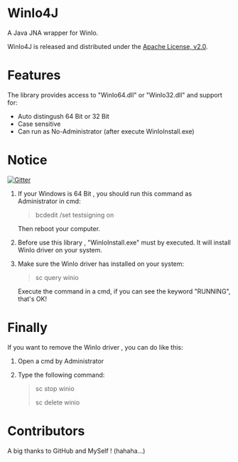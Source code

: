 # WinIo4J
A Java JNA wrapper for WinIo.

WinIo4J is released and distributed under the [Apache License, v2.0](http://www.apache.org/licenses/LICENSE-2.0).

# Features

The library provides access to "WinIo64.dll" or "WinIo32.dll" and support for:

- Auto distingush 64 Bit or 32 Bit
- Case sensitive
- Can run as No-Administrator (after execute WinIoInstall.exe)

# Notice

[![Gitter](https://badges.gitter.im/supermoonie/winio4J.svg)](https://gitter.im/supermoonie/winio4J?utm_source=badge&utm_medium=badge&utm_campaign=pr-badge)

1. If your Windows is 64 Bit , you should run this command as Administrator in cmd:

   > bcdedit /set testsigning on 

   Then reboot your computer.

2. Before use this library , "WinIoInstall.exe" must by executed. It will install WinIo driver on your system.

3. Make sure the WinIo driver has installed on your system:

   > sc query winio

   Execute the command in a cmd, if you can see the keyword "RUNNING", that's OK!

# Finally

If you want to remove the WinIo driver , you can do like this:

1. Open a cmd by Administrator

2. Type the following command:

   > sc stop winio
   >
   > sc delete winio

# Contributors

A big thanks to GitHub and MySelf ! (hahaha...)